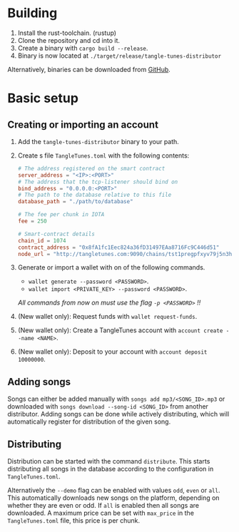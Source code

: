 # Building
1. Install the rust-toolchain. (rustup)
2. Clone the repository and cd into it.
3. Create a binary with `cargo build --release`.
4. Binary is now located at `./target/release/tangle-tunes-distributor`

Alternatively, binaries can be downloaded from [GitHub](https://github.com/TangleTunes/distributing_client/releases).

# Basic setup

## Creating or importing an account
1. Add the `tangle-tunes-distributor` binary to your path.
1. Create s file `TangleTunes.toml` with the following contents:
    ```toml
    # The address registered on the smart contract
    server_address = "<IP>:<PORT>"
    # The address that the tcp-listener should bind on
    bind_address = "0.0.0.0:<PORT>"
    # The path to the database relative to this file
    database_path = "./path/to/database"

    # The fee per chunk in IOTA
    fee = 250

    # Smart-contract details
    chain_id = 1074
    contract_address = "0x8fA1fc1Eec824a36fD31497EAa8716Fc9C446d51"
    node_url = "http://tangletunes.com:9090/chains/tst1pregpfxyv79j5n3hhjwxjg4xvel8cj5nnhz0rh0k0exknn3lu63ax3ck5hg/evm"
    ```
1. Generate or import a wallet with on of the following commands. 
    - `wallet generate --password <PASSWORD>`.
    - `wallet import <PRIVATE_KEY> --password <PASSWORD>`.  
    
    *All commands from now on must use the flag `-p <PASSWORD>` !!*
1. (New wallet only): Request funds with `wallet request-funds`.
1. (New wallet only): Create a TangleTunes account with `account create --name <NAME>`.
1. (New wallet only): Deposit to your account with `account deposit 10000000`.

## Adding songs
Songs can either be added manually with `songs add mp3/<SONG_ID>.mp3` or downloaded with `songs download --song-id <SONG_ID>` from another distributor. Adding songs can be done while actively distributing, which will automatically register for distribution of the given song.

## Distributing
Distribution can be started with the command `distribute`. This starts distributing all songs in the database according to the configuration in `TangleTunes.toml`.

Alternatively the `--demo` flag can be enabled with values `odd`, `even` or `all`. This automatically downloads new songs on the platform, depending on whether they are even or odd. If `all` is enabled then all songs are downloaded. A maximum price can be set with `max_price` in the `TangleTunes.toml` file, this price is per chunk.